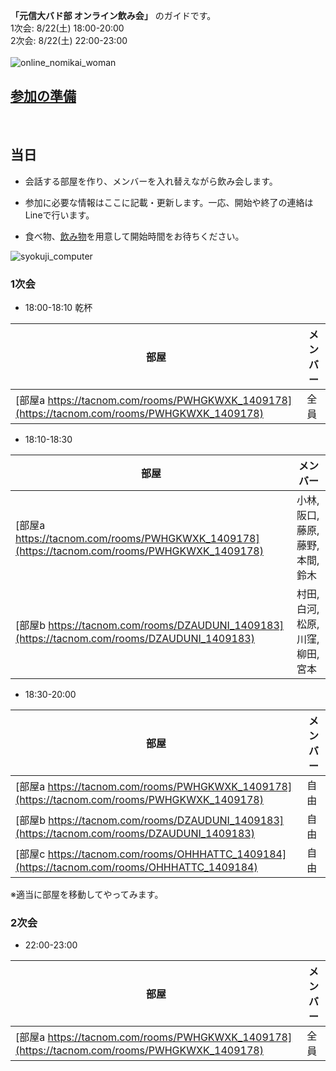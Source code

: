 **「元信大バド部 オンライン飲み会」** のガイドです。 <br>
1次会: 8/22(土) 18:00-20:00 <br>
2次会: 8/22(土) 22:00-23:00 <br>
<br>
![online_nomikai_woman](https://user-images.githubusercontent.com/12508784/88452748-36edde00-ce9c-11ea-820a-3ae08c8d1f19.png)
<br>

## [参加の準備](/junbi.md)
<br>

## 当日

- 会話する部屋を作り、メンバーを入れ替えながら飲み会します。<br>

- 参加に必要な情報はここに記載・更新します。一応、開始や終了の連絡はLineで行います。<br>

- 食べ物、[飲み物](https://www.amazon.co.jp/s?k=%E5%A4%A7%E4%BA%94%E9%83%8E&__mk_ja_JP=%E3%82%AB%E3%82%BF%E3%82%AB%E3%83%8A&ref=nb_sb_noss_2)を用意して開始時間をお待ちください。<br>

![syokuji_computer](https://user-images.githubusercontent.com/12508784/88452753-39503800-ce9c-11ea-9dd7-8bdbafeffddb.png)
<br>

### 1次会
- 18:00-18:10 乾杯

|  部屋  |  メンバー  |
| ---- | ---- |
|  [部屋a https://tacnom.com/rooms/PWHGKWXK_1409178](https://tacnom.com/rooms/PWHGKWXK_1409178)  |  全員  |

- 18:10-18:30

|  部屋  |  メンバー  |
| ---- | ---- |
|  [部屋a https://tacnom.com/rooms/PWHGKWXK_1409178](https://tacnom.com/rooms/PWHGKWXK_1409178)  |  小林, 阪口, 藤原, 藤野,本間, 鈴木  |
|  [部屋b https://tacnom.com/rooms/DZAUDUNI_1409183](https://tacnom.com/rooms/DZAUDUNI_1409183)  |  村田, 白河, 松原, 川窪,柳田, 宮本  |

- 18:30-20:00

|  部屋  |  メンバー  |
| ---- | ---- |
| [部屋a https://tacnom.com/rooms/PWHGKWXK_1409178](https://tacnom.com/rooms/PWHGKWXK_1409178) |  自由  |
| [部屋b https://tacnom.com/rooms/DZAUDUNI_1409183](https://tacnom.com/rooms/DZAUDUNI_1409183) |  自由  |
| [部屋c https://tacnom.com/rooms/OHHHATTC_1409184](https://tacnom.com/rooms/OHHHATTC_1409184) |  自由  |

※適当に部屋を移動してやってみます。


### 2次会
- 22:00-23:00

|  部屋  |  メンバー  |
| ---- | ---- |
| [部屋a https://tacnom.com/rooms/PWHGKWXK_1409178](https://tacnom.com/rooms/PWHGKWXK_1409178) |  全員  |





